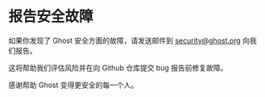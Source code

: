 # 报告安全故障

如果你发现了 Ghost 安全方面的故障，请发送邮件到 security@ghost.org 向我们报告。

这将帮助我们评估风险并在向 Github 仓库提交 bug 报告前修复故障。

感谢帮助 Ghost 变得更安全的每一个人。
